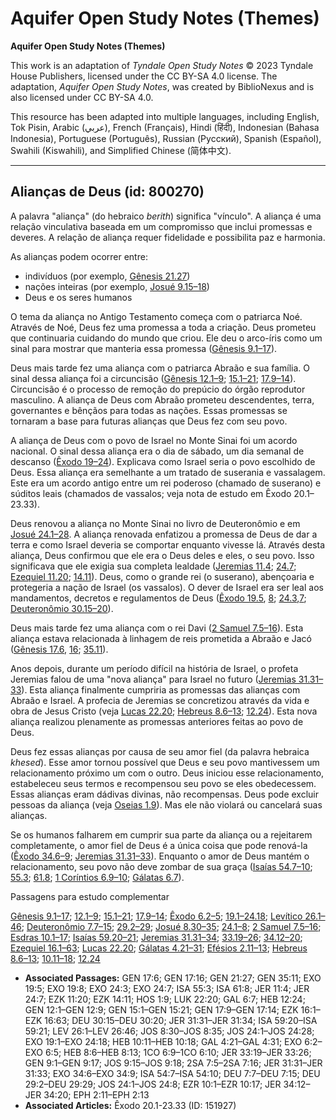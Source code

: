 # Aquifer Open Study Notes (Themes)

**Aquifer Open Study Notes (Themes)**

This work is an adaptation of *Tyndale Open Study Notes* © 2023 Tyndale House Publishers, licensed under the CC BY\-SA 4\.0 license. The adaptation, *Aquifer Open Study Notes*, was created by BiblioNexus and is also licensed under CC BY\-SA 4\.0\.

This resource has been adapted into multiple languages, including English, Tok Pisin, Arabic (عربي), French (Français), Hindi (हिंदी), Indonesian (Bahasa Indonesia), Portuguese (Português), Russian (Русский), Spanish (Español), Swahili (Kiswahili), and Simplified Chinese (简体中文).



--------------------------------

## Alianças de Deus (id: 800270)

A palavra "aliança" (do hebraico *berith*) significa "vínculo". A aliança é uma relação vinculativa baseada em um compromisso que inclui promessas e deveres. A relação de aliança requer fidelidade e possibilita paz e harmonia.

As alianças podem ocorrer entre:

* indivíduos (por exemplo, [Gênesis 21\.27](https://ref.ly/Gen21:27))
* nações inteiras (por exemplo, [Josué 9\.15–18](https://ref.ly/Josh9:15-Josh9:18))
* Deus e os seres humanos

O tema da aliança no Antigo Testamento começa com o patriarca Noé. Através de Noé, Deus fez uma promessa a toda a criação. Deus prometeu que continuaria cuidando do mundo que criou. Ele deu o arco\-íris como um sinal para mostrar que manteria essa promessa ([Gênesis 9\.1–17](https://ref.ly/Gen9:1-Gen9:17)).

Deus mais tarde fez uma aliança com o patriarca Abraão e sua família. O sinal dessa aliança foi a circuncisão ([Gênesis 12\.1–9](https://ref.ly/Gen12:1-Gen12:9); [15\.1–21](https://ref.ly/Gen15:1-Gen15:21); [17\.9–14](https://ref.ly/Gen17:9-Gen17:14)). Circuncisão é o processo de remoção do prepúcio do órgão reprodutor masculino. A aliança de Deus com Abraão prometeu descendentes, terra, governantes e bênçãos para todas as nações. Essas promessas se tornaram a base para futuras alianças que Deus fez com seu povo.

A aliança de Deus com o povo de Israel no Monte Sinai foi um acordo nacional. O sinal dessa aliança era o dia de sábado, um dia semanal de descanso ([Êxodo 19–24](https://ref.ly/Exod19:1-Exod24:18)). Explicava como Israel seria o povo escolhido de Deus. Essa aliança era semelhante a um tratado de suserania e vassalagem. Este era um acordo antigo entre um rei poderoso (chamado de suserano) e súditos leais (chamados de vassalos; veja nota de estudo em Êxodo 20\.1–23\.33).

Deus renovou a aliança no Monte Sinai no livro de Deuteronômio e em [Josué 24\.1–28](https://ref.ly/Josh24:1-Josh24:28). A aliança renovada enfatizou a promessa de Deus de dar a terra e como Israel deveria se comportar enquanto vivesse lá. Através desta aliança, Deus confirmou que ele era o Deus deles e eles, o seu povo. Isso significava que ele exigia sua completa lealdade ([Jeremias 11\.4](https://ref.ly/Jer11:4); [24\.7](https://ref.ly/Jer24:7); [Ezequiel 11\.20](https://ref.ly/Ezek11:20); [14\.11](https://ref.ly/Ezek14:11)). Deus, como o grande rei (o suserano), abençoaria e protegeria a nação de Israel (os vassalos). O dever de Israel era ser leal aos mandamentos, decretos e regulamentos de Deus ([Êxodo 19\.5](https://ref.ly/Exod19:5), [8](https://ref.ly/Exod19:8); [24\.3](https://ref.ly/Exod24:3),[7](https://ref.ly/Exod24:7); [Deuteronômio 30\.15–20](https://ref.ly/Deut30:15-Deut30:20)).

Deus mais tarde fez uma aliança com o rei Davi ([2 Samuel 7\.5–16](https://ref.ly/2Sam7:5-2Sam7:16)). Esta aliança estava relacionada à linhagem de reis prometida a Abraão e Jacó ([Gênesis 17\.6](https://ref.ly/Gen17:6), [16](https://ref.ly/Gen17:16); [35\.11](https://ref.ly/Gen35:11)).

Anos depois, durante um período difícil na história de Israel, o profeta Jeremias falou de uma "nova aliança" para Israel no futuro ([Jeremias 31\.31–33](https://ref.ly/Jer31:31-Jer31:33)). Esta aliança finalmente cumpriria as promessas das alianças com Abraão e Israel. A profecia de Jeremias se concretizou através da vida e obra de Jesus Cristo (veja [Lucas 22\.20](https://ref.ly/Luke22:20); [Hebreus 8\.6–13](https://ref.ly/Heb8:6-Heb8:13); [12\.24](https://ref.ly/Heb12:24)). Esta nova aliança realizou plenamente as promessas anteriores feitas ao povo de Deus.

Deus fez essas alianças por causa de seu amor fiel (da palavra hebraica *khesed*). Esse amor tornou possível que Deus e seu povo mantivessem um relacionamento próximo um com o outro. Deus iniciou esse relacionamento, estabeleceu seus termos e recompensou seu povo se eles obedecessem. Essas alianças eram dádivas divinas, não recompensas. Deus pode excluir pessoas da aliança (veja [Oseias 1\.9](https://ref.ly/Hos1:9)). Mas ele não violará ou cancelará suas alianças.

Se os humanos falharem em cumprir sua parte da aliança ou a rejeitarem completamente, o amor fiel de Deus é a única coisa que pode renová\-la ([Êxodo 34\.6–9](https://ref.ly/Exod34:6-Exod34:9); [Jeremias 31\.31–33](https://ref.ly/Jer31:31-Jer31:33)). Enquanto o amor de Deus mantém o relacionamento, seu povo não deve zombar de sua graça ([Isaías 54\.7–10](https://ref.ly/Isa54:7-Isa54:10); [55\.3](https://ref.ly/Isa55:3); [61\.8](https://ref.ly/Isa61:8); [1 Coríntios 6\.9–10](https://ref.ly/1Cor6:9-1Cor6:10); [Gálatas 6\.7](https://ref.ly/Gal6:7)).

Passagens para estudo complementar

[Gênesis 9\.1–17](https://ref.ly/Gen9:1-Gen9:17); [12\.1–9](https://ref.ly/Gen12:1-Gen12:9); [15\.1–21](https://ref.ly/Gen15:1-Gen15:21); [17\.9–14](https://ref.ly/Gen17:9-Gen17:14); [Êxodo 6\.2–5](https://ref.ly/Exod6:2-Exod6:5); [19\.1–24\.18](https://ref.ly/Exod19:1-Exod24:18); [Levítico 26\.1–46](https://ref.ly/Lev26:1-Lev26:46); [Deuteronômio 7\.7–15](https://ref.ly/Deut7:7-Deut7:15); [29\.2–29](https://ref.ly/Deut29:2-Deut29:29); [Josué 8\.30–35](https://ref.ly/Josh8:30-Josh8:35); [24\.1–8](https://ref.ly/Josh24:1-Josh24:8); [2 Samuel 7\.5–16](https://ref.ly/2Sam7:5-2Sam7:16); [Esdras 10\.1–17](https://ref.ly/Ezra10:1-Ezra10:17); [Isaías 59\.20–21](https://ref.ly/Isa59:20-Isa59:21); [Jeremias 31\.31–34](https://ref.ly/Jer31:31-Jer31:34); [33\.19–26](https://ref.ly/Jer33:19-Jer33:26); [34\.12–20](https://ref.ly/Jer34:12-Jer34:20); [Ezequiel 16\.1–63](https://ref.ly/Ezek16:1-Ezek16:63); [Lucas 22\.20](https://ref.ly/Luke22:20); [Gálatas 4\.21–31](https://ref.ly/Gal4:21-Gal4:31); [Efésios 2\.11–13](https://ref.ly/Eph2:11-Eph2:13); [Hebreus 8\.6–13](https://ref.ly/Heb8:6-Heb8:13); [10\.11–18](https://ref.ly/Heb10:11-Heb10:18); [12\.24](https://ref.ly/Heb12:24)

* **Associated Passages:** GEN 17:6; GEN 17:16; GEN 21:27; GEN 35:11; EXO 19:5; EXO 19:8; EXO 24:3; EXO 24:7; ISA 55:3; ISA 61:8; JER 11:4; JER 24:7; EZK 11:20; EZK 14:11; HOS 1:9; LUK 22:20; GAL 6:7; HEB 12:24; GEN 12:1–GEN 12:9; GEN 15:1–GEN 15:21; GEN 17:9–GEN 17:14; EZK 16:1–EZK 16:63; DEU 30:15–DEU 30:20; JER 31:31–JER 31:34; ISA 59:20–ISA 59:21; LEV 26:1–LEV 26:46; JOS 8:30–JOS 8:35; JOS 24:1–JOS 24:28; EXO 19:1–EXO 24:18; HEB 10:11–HEB 10:18; GAL 4:21–GAL 4:31; EXO 6:2–EXO 6:5; HEB 8:6–HEB 8:13; 1CO 6:9–1CO 6:10; JER 33:19–JER 33:26; GEN 9:1–GEN 9:17; JOS 9:15–JOS 9:18; 2SA 7:5–2SA 7:16; JER 31:31–JER 31:33; EXO 34:6–EXO 34:9; ISA 54:7–ISA 54:10; DEU 7:7–DEU 7:15; DEU 29:2–DEU 29:29; JOS 24:1–JOS 24:8; EZR 10:1–EZR 10:17; JER 34:12–JER 34:20; EPH 2:11–EPH 2:13
* **Associated Articles:** Êxodo 20.1-23.33 (ID: 151927)

